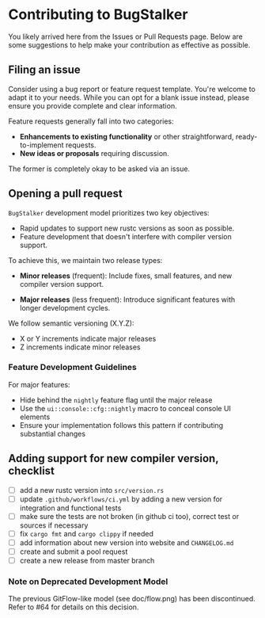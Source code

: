 # Contributing to BugStalker

You likely arrived here from the Issues or Pull Requests page. 
Below are some suggestions to help make your contribution as effective as possible.

## Filing an issue

Consider using a bug report or feature request template. You're welcome to adapt it to your needs. 
While you can opt for a blank issue instead, please ensure you provide complete and clear information.

Feature requests generally fall into two categories:

* **Enhancements to existing functionality** or other straightforward, ready-to-implement requests.
* **New ideas or proposals** requiring discussion.

The former is completely okay to be asked via an issue.

## Opening a pull request

`BugStalker` development model prioritizes two key objectives:

* Rapid updates to support new rustc versions as soon as possible.
* Feature development that doesn't interfere with compiler version support.

To achieve this, we maintain two release types:

* **Minor releases** (frequent):
Include fixes, small features, and new compiler version support.

* **Major releases** (less frequent):
Introduce significant features with longer development cycles.

We follow semantic versioning (X.Y.Z):
* X or Y increments indicate major releases
* Z increments indicate minor releases

### Feature Development Guidelines

For major features:
* Hide behind the `nightly` feature flag until the major release
* Use the `ui::console::cfg::nightly` macro to conceal console UI elements
* Ensure your implementation follows this pattern if contributing substantial changes

## Adding support for new compiler version, checklist

- [ ] add a new rustc version into `src/version.rs`
- [ ] update `.github/workflows/ci.yml` by adding a new version for integration and functional tests
- [ ] make sure the tests are not broken (in github ci too), correct test or sources if necessary
- [ ] fix `cargo fmt` and `cargo clippy` if needed
- [ ] add information about new version into website and `CHANGELOG.md`
- [ ] create and submit a pool request
- [ ] create a new release from master branch

### Note on Deprecated Development Model

The previous GitFlow-like model (see doc/flow.png) has been discontinued. Refer to #64 for details on this decision.

